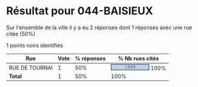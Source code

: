 # Résultat pour 044-BAISIEUX

Sur l'ensemble de la ville il y a eu 2 réponses dont 1 réponses avec une rue citée (50%)

1 points noirs identifiés

| Rue | Vote | % réponses | % Nb rues cités|
|-----|------|------------|----------------|
| RUE DE TOURNAI | 1 | 50% | <img src="../../img/bar_100.gif" />&nbsp;100%|
| **Total** | 1 | 50% | 100%|

